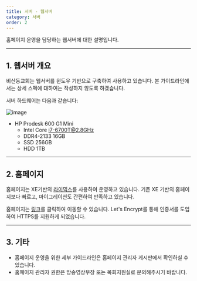 ```yaml
---
title: 서버 - 웹서버
category: 서버
order: 2
---
```


홈페이지 운영을 담당하는 웹서버에 대한 설명입니다. 

<hr>

## 1. 웹서버 개요
비산동교회는 웹서버를 윈도우 기반으로 구축하여 사용하고 있습니다. 본 가이드라인에서는 상세 스펙에 대하여는 작성하지 않도록 하겠습니다. 

서버 하드웨어는 다음과 같습니다: 

![image](https://user-images.githubusercontent.com/12420779/107879051-ed3d1180-6f19-11eb-90b2-6c88c9722392.png)

* HP Prodesk 600 G1 Mini
  * Intel Core i7-6700T@2.8GHz
  * DDR4-2133 16GB
  * SSD 256GB
  * HDD 1TB

<hr>

## 2. 홈페이지
홈페이지는 XE기반의 [라이믹스](https://rhymix.org/)를 사용하여 운영하고 있습니다. 기존 XE 기반의 홈페이지보다 빠르고, 마이그레이션도 간편하여 만족하고 있습니다. 

홈페이지는 [링크](https://www.bisandong.net/)를 클릭하여 이동할 수 있습니다. Let's Encrypt를 통해 인증서를 도입하여 HTTPS를 지원하게 되었습니다. 

<hr>

## 3. 기타
* 홈페이지 운영을 위한 세부 가이드라인은 홈페이지 관리자 게시판에서 확인하실 수 있습니다. 
* 홈페이지 관리자 권한은 방송영상부장 또는 목회지원실로 문의해주시기 바랍니다. 